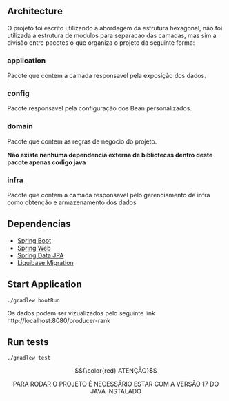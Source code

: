 
## Architecture
O projeto foi escrito utilizando a abordagem da estrutura hexagonal,
não foi utilizada a estrutura de modulos para separacao das camadas, mas sim 
a divisão entre pacotes o que organiza o projeto da seguinte forma:

### application 
Pacote que contem a camada responsavel pela exposição dos dados.
### config 
Pacote responsavel pela configuração dos Bean personalizados.
### domain 
Pacote que contem as regras de negocio do projeto.

**Não existe nenhuma dependencia externa de bibliotecas dentro deste pacote apenas codigo java**
### infra  
Pacote que contem a camada responsavel pelo gerenciamento de infra como 
obtenção e armazenamento dos dados  



## Dependencias
* [Spring Boot](https://docs.spring.io/spring-boot/docs/2.7.4/reference/html/)
* [Spring Web](https://docs.spring.io/spring-boot/docs/2.7.4/reference/htmlsingle/#web)
* [Spring Data JPA](https://docs.spring.io/spring-boot/docs/2.7.4/reference/htmlsingle/#data.sql.jpa-and-spring-data)
* [Liquibase Migration](https://docs.spring.io/spring-boot/docs/2.7.4/reference/htmlsingle/#howto.data-initialization.migration-tool.liquibase)

## Start Application
``./gradlew bootRun``

Os dados podem ser vizualizados pelo seguinte link http://localhost:8080/producer-rank

## Run tests
``./gradlew test``

$${\color{red} ATENÇÃO}$$
<p align="center">
  PARA RODAR O PROJETO É NECESSÁRIO ESTAR COM A VERSÃO 17 DO JAVA INSTALADO
</p>
